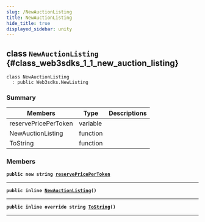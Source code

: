```yaml
---
slug: /NewAuctionListing
title: NewAuctionListing
hide_title: true
displayed_sidebar: unity
---
```


## class `NewAuctionListing` {#class_web3sdks_1_1_new_auction_listing}

```
class NewAuctionListing
  : public Web3sdks.NewListing
```

### Summary

| Members              | Type     | Descriptions |
| -------------------- | -------- | ------------ |
| reservePricePerToken | variable |              |
| NewAuctionListing    | function |              |
| ToString             | function |              |

### Members

**`public new string `[`reservePricePerToken`](#class_web3sdks_1_1_new_auction_listing_1ac604e20179a38181fa0de9fa096940b9)**

---

**`public inline `[`NewAuctionListing`](#class_web3sdks_1_1_new_auction_listing_1ad8ffdb87aff68042e7b16f4b77c096d7)`()`**

---

**`public inline override string `[`ToString`](#class_web3sdks_1_1_new_auction_listing_1aa71f22596d8acc64a4a140fd1f18e2f2)`()`**

---
